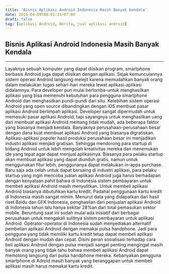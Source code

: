 ```yaml
---
title: 'Bisnis Aplikasi Android Indonesia Masih Banyak Kendala'
date: 2016-04-09T08:01:11+07:00
draft: false
tag: [aplikasi Android, Berita, jual aplikasi android]
---
```

## Bisnis Aplikasi Android Indonesia Masih Banyak Kendala
----
Layaknya sebuah komputer yang dapat diisikan program, smartphone berbasis Android juga dapat diisikan dengan aplikasi. Sejak kemunculannya sistem operasi Android langsung melejit karena memudahkan banyak orang dalam melakukan tugas sehari-hari mereka lewat aplikasi-aplikasi didalamnya. Para developer pun mulai berlomba-untuk menghasilkan aplikasi yang bisa memenuhi kebutuhan para pengguna smartphone Android dan menghasilkan pundi-pundi dari situ. Kelebihan sistem operasi Android yang open source dibandingkan dengan iOS membuat pasar aplikasi Android berlimpah aplikasi. Developer sangat dipermudah untuk memasuki pasar aplikasi Android, tapi sayangnya untuk menghasilkan uang dari membuat aplikasi Android memang tidak mudah, ada beberapa faktor yang biasanya menjadi kendala. Banyaknya perusahaan-perusahaan besar dengan dana kuat membuat aplikasi Android yang biasanya digratiskan. Aplikasi-aplikasi populer hasil produksi perusahaan besar ini menjadikan industri aplikasi menjadi gratisan. Sehingga mendorong para startup di bidang Android untuk lebih mengolah kreativitas mereka dan menemukan ide yang tepat agar dapat menjual aplikasinya. Biasanya para pelaku startup akan membuat aplikasi yang dapat diunduh gratis, namun untuk menggunakan fitur lebih, penggunanya dapat melakukan in-apps purchase. Baru saja ada celah untuk dapat bersaing di industri aplikasi, para pelaku startup yang ingin mencoba jualan aplikasi Android juga harus berhadapan dengan kenyataan pahit bahwa di Indonesia sistem pembayaran untuk membeli aplikasi Android masih menyulitkan. Untuk membeli aplikasi Android biasanya dibutuhkan kartu kredit. Padahal penggunaan kartu kredit di Indonesia masih sangat minim. Menurut data yang didapatkan dari hasil riset Baidu dan GFK Indonesia, penghasilan dari penjualan aplikasi Android di Indonesia tahun lalu hanya sekitar 28%an dari total pemasukan sektor mobile. Beruntung saat ini sudah mulai ada inisiatif dari berbagai perusahaan untuk mengakali sulitnya sistem pembayaran untuk aplikasi Android. Operator-operator di Indonesia sudah menyediakan alternatif pembelian aplikasi Android dengan memakai pulsa handphone. Jadi para pengguna yang tidak memiliki kartu kredit tetap dapat membeli aplikasi Android dengan mudah dan cepat. Disini peran sosialisasi terhadap cara beli aplikasi Android dengan pulsa menjadi sangat penting mengingat masih banyak orang yang tidak tahu bahwa membeli aplikasi Android dapat memotong langsung dari pulsa handphone mereka. Kebanyakan pengguna smartphone di Adroid masih banyak yang beranggapan untuk membeli aplikasi masih harus memakai kartu kredit.